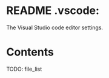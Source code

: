<!--
file:         .vscode/README.md
file-id:      5471ec9c-b14f-4f02-869b-5d80a5c68f57
project:      nice123d
project-id:   e2bbd03f-0ac6-41ec-89ae-2ad52fa0652a

.. not using: jinja2 yet.

description:  This file contains the folder documentation. |
    The folder is part of the `nice123d` project.
-->

# README .vscode:

The Visual Studio code editor settings.

# Contents

TODO: file_list